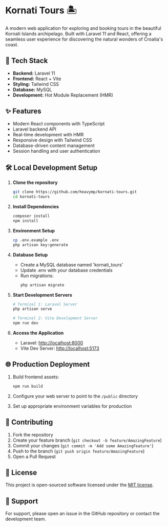 # Kornati Tours 🏝️

A modern web application for exploring and booking tours in the beautiful Kornati Islands archipelago. Built with Laravel 11 and React, offering a seamless user experience for discovering the natural wonders of Croatia's coast.

## 🚀 Tech Stack

- **Backend:** Laravel 11
- **Frontend:** React + Vite
- **Styling:** Tailwind CSS
- **Database:** MySQL
- **Development:** Hot Module Replacement (HMR)

## ✨ Features

- Modern React components with TypeScript
- Laravel backend API
- Real-time development with HMR
- Responsive design with Tailwind CSS
- Database-driven content management
- Session handling and user authentication

## 🛠️ Local Development Setup

1. **Clone the repository**
   ```bash
   git clone https://github.com/heavymp/kornati-tours.git
   cd kornati-tours
   ```

2. **Install Dependencies**
   ```bash
   composer install
   npm install
   ```

3. **Environment Setup**
   ```bash
   cp .env.example .env
   php artisan key:generate
   ```

4. **Database Setup**
   - Create a MySQL database named 'kornati_tours'
   - Update .env with your database credentials
   - Run migrations:
     ```bash
     php artisan migrate
     ```

5. **Start Development Servers**
   ```bash
   # Terminal 1: Laravel Server
   php artisan serve

   # Terminal 2: Vite Development Server
   npm run dev
   ```

6. **Access the Application**
   - Laravel: [http://localhost:8000](http://localhost:8000)
   - Vite Dev Server: [http://localhost:5173](http://localhost:5173)

## 🌐 Production Deployment

1. Build frontend assets:
   ```bash
   npm run build
   ```

2. Configure your web server to point to the `/public` directory

3. Set up appropriate environment variables for production

## 📝 Contributing

1. Fork the repository
2. Create your feature branch (`git checkout -b feature/AmazingFeature`)
3. Commit your changes (`git commit -m 'Add some AmazingFeature'`)
4. Push to the branch (`git push origin feature/AmazingFeature`)
5. Open a Pull Request

## 📄 License

This project is open-sourced software licensed under the [MIT license](https://opensource.org/licenses/MIT).

## 🤝 Support

For support, please open an issue in the GitHub repository or contact the development team. 